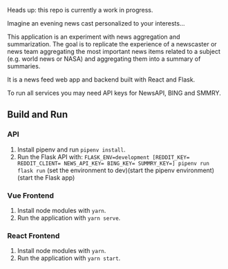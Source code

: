 Heads up: this repo is currently a work in progress.

Imagine an evening news cast personalized to your interests...

This application is an experiment with news aggregation and summarization. The goal is to replicate the experience of a newscaster or news team aggregating the most important news items related to a subject (e.g. world news or NASA) and aggregating them into a summary of summaries. 

It is a news feed web app and backend built with React and Flask. 

To run all services you may need API keys for NewsAPI, BING and SMMRY.

## Build and Run
### API 
1. Install pipenv and run `pipenv install`.
2. Run the Flask API with:
`FLASK_ENV=development [REDDIT_KEY= REDDIT_CLIENT= NEWS_API_KEY= BING_KEY= SUMMRY_KEY=] pipenv run flask run`
(set the environment to dev)(start the pipenv environment)(start the Flask app)

### Vue Frontend
1. Install node modules with `yarn`.
2. Run the application with `yarn serve`.

### React Frontend
1. Install node modules with `yarn`.
2. Run the application with `yarn start`. 
